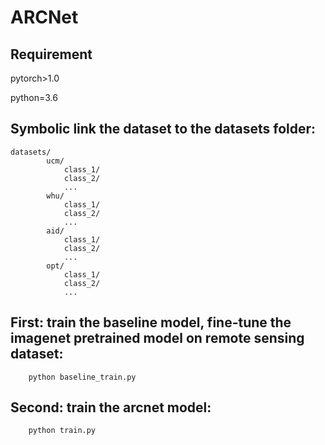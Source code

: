 # ARCNet
## Requirement
pytorch>1.0

python=3.6
## Symbolic link the dataset to the datasets folder:
```
datasets/
        ucm/
            class_1/
            class_2/
            ...
        whu/
            class_1/
            class_2/
            ...
        aid/
            class_1/
            class_2/
            ...
        opt/
            class_1/
            class_2/
            ...
```
## First: train the baseline model, fine-tune the imagenet pretrained model on remote sensing dataset:
```
    python baseline_train.py
```
## Second: train the arcnet model:
```
    python train.py
```
